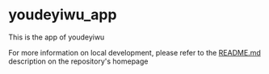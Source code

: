 # youdeyiwu_app

This is the app of youdeyiwu

For more information on local development, please refer to the [README.md](../README.md) description on the repository's homepage
